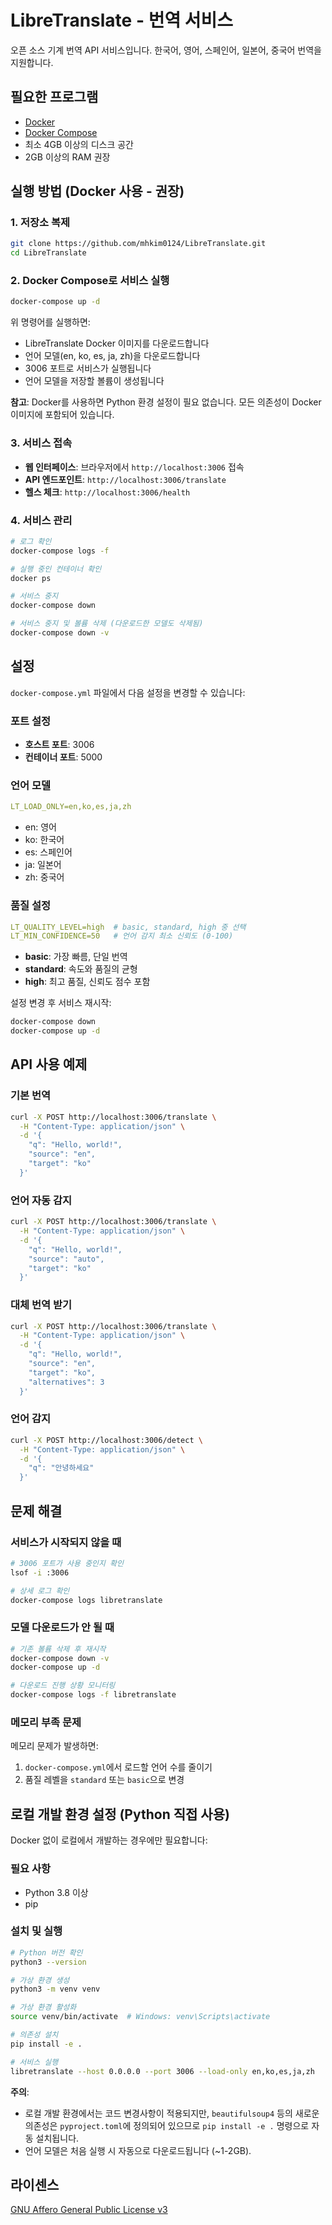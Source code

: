 # LibreTranslate - 번역 서비스

오픈 소스 기계 번역 API 서비스입니다. 한국어, 영어, 스페인어, 일본어, 중국어 번역을 지원합니다.

## 필요한 프로그램

- [Docker](https://docs.docker.com/get-docker/)
- [Docker Compose](https://docs.docker.com/compose/install/)
- 최소 4GB 이상의 디스크 공간
- 2GB 이상의 RAM 권장

## 실행 방법 (Docker 사용 - 권장)

### 1. 저장소 복제

```bash
git clone https://github.com/mhkim0124/LibreTranslate.git
cd LibreTranslate
```

### 2. Docker Compose로 서비스 실행

```bash
docker-compose up -d
```

위 명령어를 실행하면:
- LibreTranslate Docker 이미지를 다운로드합니다
- 언어 모델(en, ko, es, ja, zh)을 다운로드합니다
- 3006 포트로 서비스가 실행됩니다
- 언어 모델을 저장할 볼륨이 생성됩니다

**참고**: Docker를 사용하면 Python 환경 설정이 필요 없습니다. 모든 의존성이 Docker 이미지에 포함되어 있습니다.

### 3. 서비스 접속

- **웹 인터페이스**: 브라우저에서 `http://localhost:3006` 접속
- **API 엔드포인트**: `http://localhost:3006/translate`
- **헬스 체크**: `http://localhost:3006/health`

### 4. 서비스 관리

```bash
# 로그 확인
docker-compose logs -f

# 실행 중인 컨테이너 확인
docker ps

# 서비스 중지
docker-compose down

# 서비스 중지 및 볼륨 삭제 (다운로드한 모델도 삭제됨)
docker-compose down -v
```

## 설정

`docker-compose.yml` 파일에서 다음 설정을 변경할 수 있습니다:

### 포트 설정
- **호스트 포트**: 3006
- **컨테이너 포트**: 5000

### 언어 모델
```yaml
LT_LOAD_ONLY=en,ko,es,ja,zh
```
- en: 영어
- ko: 한국어
- es: 스페인어
- ja: 일본어
- zh: 중국어

### 품질 설정
```yaml
LT_QUALITY_LEVEL=high  # basic, standard, high 중 선택
LT_MIN_CONFIDENCE=50   # 언어 감지 최소 신뢰도 (0-100)
```

- **basic**: 가장 빠름, 단일 번역
- **standard**: 속도와 품질의 균형
- **high**: 최고 품질, 신뢰도 점수 포함

설정 변경 후 서비스 재시작:
```bash
docker-compose down
docker-compose up -d
```

## API 사용 예제

### 기본 번역

```bash
curl -X POST http://localhost:3006/translate \
  -H "Content-Type: application/json" \
  -d '{
    "q": "Hello, world!",
    "source": "en",
    "target": "ko"
  }'
```

### 언어 자동 감지

```bash
curl -X POST http://localhost:3006/translate \
  -H "Content-Type: application/json" \
  -d '{
    "q": "Hello, world!",
    "source": "auto",
    "target": "ko"
  }'
```

### 대체 번역 받기

```bash
curl -X POST http://localhost:3006/translate \
  -H "Content-Type: application/json" \
  -d '{
    "q": "Hello, world!",
    "source": "en",
    "target": "ko",
    "alternatives": 3
  }'
```

### 언어 감지

```bash
curl -X POST http://localhost:3006/detect \
  -H "Content-Type: application/json" \
  -d '{
    "q": "안녕하세요"
  }'
```

## 문제 해결

### 서비스가 시작되지 않을 때
```bash
# 3006 포트가 사용 중인지 확인
lsof -i :3006

# 상세 로그 확인
docker-compose logs libretranslate
```

### 모델 다운로드가 안 될 때
```bash
# 기존 볼륨 삭제 후 재시작
docker-compose down -v
docker-compose up -d

# 다운로드 진행 상황 모니터링
docker-compose logs -f libretranslate
```

### 메모리 부족 문제
메모리 문제가 발생하면:
1. `docker-compose.yml`에서 로드할 언어 수를 줄이기
2. 품질 레벨을 `standard` 또는 `basic`으로 변경

## 로컬 개발 환경 설정 (Python 직접 사용)

Docker 없이 로컬에서 개발하는 경우에만 필요합니다:

### 필요 사항
- Python 3.8 이상
- pip

### 설치 및 실행

```bash
# Python 버전 확인
python3 --version

# 가상 환경 생성
python3 -m venv venv

# 가상 환경 활성화
source venv/bin/activate  # Windows: venv\Scripts\activate

# 의존성 설치
pip install -e .

# 서비스 실행
libretranslate --host 0.0.0.0 --port 3006 --load-only en,ko,es,ja,zh
```

**주의**:
- 로컬 개발 환경에서는 코드 변경사항이 적용되지만, `beautifulsoup4` 등의 새로운 의존성은 `pyproject.toml`에 정의되어 있으므로 `pip install -e .` 명령으로 자동 설치됩니다.
- 언어 모델은 처음 실행 시 자동으로 다운로드됩니다 (~1-2GB).

## 라이센스

[GNU Affero General Public License v3](https://www.gnu.org/licenses/agpl-3.0.en.html)
